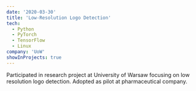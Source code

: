 ```yaml
---
date: '2020-03-30'
title: 'Low-Resolution Logo Detection'
tech:
  - Python
  - PyTorch
  - TensorFlow
  - Linux
company: 'UoW'
showInProjects: true
---
```


Participated in research project at University of Warsaw focusing on low resolution logo detection. Adopted as pilot at pharmaceutical company. 